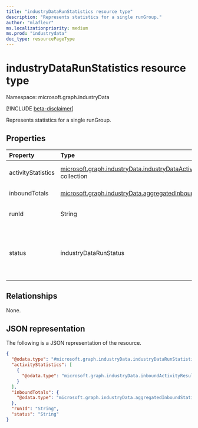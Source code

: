 ```yaml
---
title: "industryDataRunStatistics resource type"
description: "Represents statistics for a single runGroup."
author: "mlafleur"
ms.localizationpriority: medium
ms.prod: "industrydata"
doc_type: resourcePageType
---
```


# industryDataRunStatistics resource type

Namespace: microsoft.graph.industryData

[!INCLUDE [beta-disclaimer](../../includes/beta-disclaimer.md)]

Represents statistics for a single runGroup.

## Properties

| Property           | Type                                                                                                                                  | Description                                                                                                                                                        |
| :----------------- | :------------------------------------------------------------------------------------------------------------------------------------ | :----------------------------------------------------------------------------------------------------------------------------------------------------------------- |
| activityStatistics | [microsoft.graph.industryData.industryDataActivityStatistics](../resources/industrydata-industrydataactivitystatistics.md) collection | Collection of stats for each activity included in this run.                                                                                                        |
| inboundTotals      | [microsoft.graph.industryData.aggregatedInboundStatistics](../resources/industrydata-aggregatedinboundstatistics.md)                  | Aggregate statistics for all inbound flows.                                                                                                                        |
| runId              | String                                                                                                                                | The Id of the underlying runGroup for the stats.                                                                                                                   |
| status             | industryDataRunStatus                                                                                                                 | The latest status of the runGroup.The possible values are: `running`, `failed`, `completed`, `completedWithErrors`, `completedWithWarnings`, `unknownFutureValue`. |

## Relationships

None.

## JSON representation

The following is a JSON representation of the resource.

<!-- {
  "blockType": "resource",
  "@odata.type": "microsoft.graph.industryData.industryDataRunStatistics"
}
-->

```json
{
  "@odata.type": "#microsoft.graph.industryData.industryDataRunStatistics",
  "activityStatistics": [
    {
      "@odata.type": "microsoft.graph.industryData.inboundActivityResults"
    }
  ],
  "inboundTotals": {
    "@odata.type": "microsoft.graph.industryData.aggregatedInboundStatistics"
  },
  "runId": "String",
  "status": "String"
}
```
